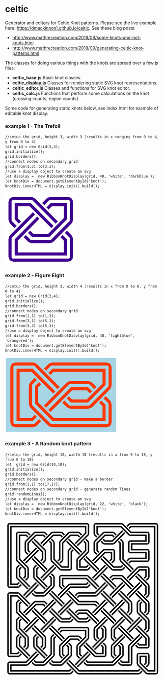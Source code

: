 # celtic
Generator and editors for Celtic Knot patterns.
Please see the live example here: https://dmackinnon1.github.io/celtic.
See these blog posts:
- http://www.mathrecreation.com/2018/09/some-knots-and-not-knots.html
- http://www.mathrecreation.com/2018/09/generating-celtic-knot-patterns.html

The classes for doing various things with the knots are spread over a few js files:
- **celtic_base.js** Basic knot classes.
- **celtic_display.js** Classes for rendering static SVG knot representations.
- **celtic_editor.js** Classes and functions for SVG knot editor.
- **celtic_calc.js** Functions that perform some calculations on the knot (crossing counts, region counts).

Some code for generating static knots below, see index.html for example of editable knot display.

### example 1 - The Trefoil
```{javascript}
//setup the grid, height 3, width 3 (results in x ranging from 0 to 4, y from 0 to 4)
let grid = new Grid(3,3);
grid.initialize();
grid.borders();
//connect nodes on secondary grid
grid.from(1,3).to(3,3);
//use a display object to create an svg
let display =  new RibbonKnotDisplay(grid, 40, 'white', 'darkblue');
let knotDiv = document.getElementById('knot');
knotDiv.innerHTML = display.init().build();
```
![example](https://raw.githubusercontent.com/dmackinnon1/celtic/master/imgs/blue_trefoil.png)

### example 2 - Figure Eight

```{javascript}
//setup the grid, height 3, width 4 (results in x from 0 to 6, y from 0 to 4)
let grid = new Grid(3,4);
grid.initialize();
grid.borders();
//connect nodes on secondary grid
grid.from(1,1).to(1,3);
grid.from(3,1).to(5,1);
grid.from(3,3).to(5,3);	
//use a display object to create an svg
let display =  new RibbonKnotDisplay(grid, 40, 'lightblue', 'orangered');
let knotDiv = document.getElementById('knot');
knotDiv.innerHTML = display.init().build();
```
![example](https://raw.githubusercontent.com/dmackinnon1/celtic/master/imgs/orange_figure8.png)

### example 3 - A Random knot pattern

```{javascript}
//setup the grid, height 10, width 10 (results in x from 0 to 18, y from 0 to 18)
let  grid = new Grid(10,10);
grid.initialize();
grid.borders();
//connect nodes on secondary grid - make a border
grid.from(1,1).to(17,17);
//connect nodes on secondary grid - generate random lines
grid.randomLines();
//use a display object to create an svg
let display =  new RibbonKnotDisplay(grid, 22, 'white', 'black');
let knotDiv = document.getElementById('knot');
knotDiv.innerHTML = display.init().build();
```
![example](https://raw.githubusercontent.com/dmackinnon1/celtic/master/imgs/bigRandom.png)

